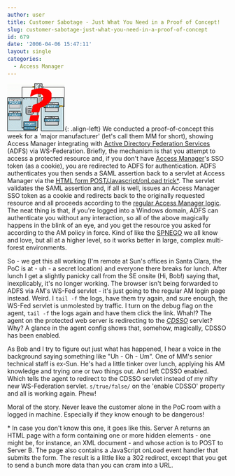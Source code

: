 ```yaml
---
author: user
title: Customer Sabotage - Just What You Need in a Proof of Concept!
slug: customer-sabotage-just-what-you-need-in-a-proof-of-concept
id: 679
date: '2006-04-06 15:47:11'
layout: single
categories:
  - Access Manager
---
```


![](images/1-CrossDomainSSO.gif){: .align-left} We conducted a proof-of-concept this week for a 'major manufacturer' (let's call them MM for short), showing Access Manager integrating with [Active Directory Federation Services](http://www.microsoft.com/windowsserver2003/techinfo/overview/adfsoverview.mspx) (ADFS) via WS-Federation. Briefly, the mechanism is that you attempt to access a protected resource and, if you don't have [Access Manager](http://www.sun.com/software/products/access_mgr/index.xml )'s SSO token (as a cookie), you are redirected to ADFS for authentication. ADFS authenticates you then sends a SAML assertion back to a servlet at Access Manager via the [HTML form POST/Javascript/onLoad trick*](#trick). The servlet validates the SAML assertion and, if all is well, issues an Access Manager SSO token as a cookie and redirects back to the originally requested resource and all proceeds according to the [regular Access Manager logic](http://docs.sun.com/app/docs/doc/819-2135/6n4ep9bvd?a=view). The neat thing is that, if you're logged into a Windows domain, ADFS can authenticate you without any interaction, so all of the above magically happens in the blink of an eye, and you get the resource you asked for according to the AM policy in force. Kind of like the [SPNEGO](http://blogs.sun.com/roller/page/superpat?entry=sun_java_system_access_manager) we all know and love, but all at a higher level, so it works better in large, complex multi-forest environments.

So - we get this all working (I'm remote at Sun's offices in Santa Clara, the PoC is at - uh - a secret location) and everyone there breaks for lunch. After lunch I get a slightly panicky call from the SE onsite (Hi, Bob!) saying that, inexplicably, it's no longer working. The browser isn't being forwarded to ADFS via AM's WS-Fed servlet - it's just going to the regular AM login page instead. Weird. I `tail -f` the logs, have them try again, and sure enough, the WS-Fed servlet is unmolested by traffic. I turn on the debug flag on the agent, `tail -f` the logs again and have them click the link. Whah!? The agent on the protected web server is redirecting to the [_CDSSO_](http://docs.sun.com/app/docs/doc/819-2135/6n4ep9bvf?a=view) servlet? Why? A glance in the agent config shows that, somehow, magically, CDSSO has been enabled.

As Bob and I try to figure out just what has happened, I hear a voice in the background saying something like "Uh - Oh - Um". One of MM's senior technical staff is ex-Sun. He's had a little tinker over lunch, applying his AM knowledge and trying one or two things out. And left CDSSO enabled. Which tells the agent to redirect to the CDSSO servlet instead of my nifty new WS-Federation servlet. `s/true/false/` on the 'enable CDSSO' property and all is working again. Phew!

Moral of the story. Never leave the customer alone in the PoC room with a logged in machine. Especially if they know enough to be dangerous!

<a name="trick"></a>* In case you don't know this one, it goes like this. Server A returns an HTML page with a form containing one or more hidden elements - one might be, for instance, an XML document - and whose action is to POST to Server B. The page also contains a JavaScript onLoad event handler that submits the form. The result is a little like a 302 redirect, except that you get to send a bunch more data than you can cram into a URL.